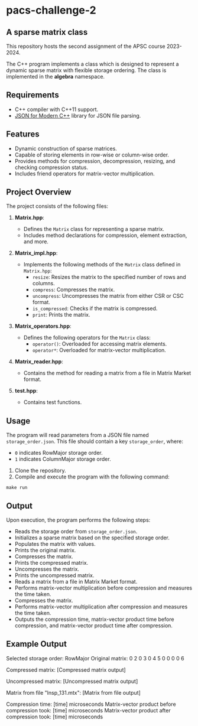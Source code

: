 # pacs-challenge-2

## A sparse matrix class

This repository hosts the second assignment of the APSC course 2023-2024.

The C++ program implements a class which is designed to represent a dynamic sparse matrix with flexible storage ordering. The class is implemented in the **algebra** namespace.

## Requirements

- C++ compiler with C++11 support.
- [JSON for Modern C++](https://github.com/nlohmann/json) library for JSON file parsing.

## Features

- Dynamic construction of sparse matrices.
- Capable of storing elements in row-wise or column-wise order.
- Provides methods for compression, decompression, resizing, and checking compression status.
- Includes friend operators for matrix-vector multiplication.

## Project Overview

The project consists of the following files:

1. **Matrix.hpp**:
   - Defines the `Matrix` class for representing a sparse matrix.
   - Includes method declarations for compression, element extraction, and more.

2. **Matrix_impl.hpp**:
   - Implements the following methods of the `Matrix` class defined in `Matrix.hpp`:
     - `resize`: Resizes the matrix to the specified number of rows and columns.
     - `compress`: Compresses the matrix.
     - `uncompress`: Uncompresses the matrix from either CSR or CSC format.
     - `is_compressed`: Checks if the matrix is compressed.
     - `print`: Prints the matrix.

3. **Matrix_operators.hpp**:
   - Defines the following operators for the `Matrix` class:
     - `operator()`: Overloaded for accessing matrix elements.
     - `operator*`: Overloaded for matrix-vector multiplication.

4. **Matrix_reader.hpp**:
   - Contains the method for reading a matrix from a file in Matrix Market format.

5. **test.hpp**:
   - Contains test functions.

## Usage

The program will read parameters from a JSON file named `storage_order.json`. This file should contain a key `storage_order`, where:
   - `0` indicates RowMajor storage order.
   - `1` indicates ColumnMajor storage order.

1. Clone the repository.
2. Compile and execute the program with the following command:

```
make run
```

## Output

Upon execution, the program performs the following steps:

- Reads the storage order from `storage_order.json`.
- Initializes a sparse matrix based on the specified storage order.
- Populates the matrix with values.
- Prints the original matrix.
- Compresses the matrix.
- Prints the compressed matrix.
- Uncompresses the matrix.
- Prints the uncompressed matrix.
- Reads a matrix from a file in Matrix Market format.
- Performs matrix-vector multiplication before compression and measures the time taken.
- Compresses the matrix.
- Performs matrix-vector multiplication after compression and measures the time taken.
- Outputs the compression time, matrix-vector product time before compression, and matrix-vector product time after compression.

## Example Output

Selected storage order: RowMajor
Original matrix:
0  2  0  3
0  4  5  0
0  0  0  6

Compressed matrix:
[Compressed matrix output]

Uncompressed matrix:
[Uncompressed matrix output]

Matrix from file "lnsp_131.mtx":
[Matrix from file output]

Compression time: [time] microseconds
Matrix-vector product before compression took: [time] microseconds
Matrix-vector product after compression took: [time] microseconds

